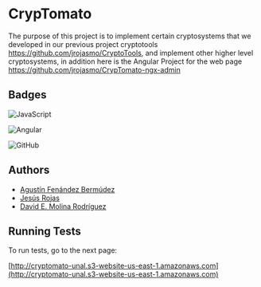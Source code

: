 

# CrypTomato

The purpose of this project is to implement certain cryptosystems that we developed in our previous project cryptotools https://github.com/jrojasmo/CryptoTools, and implement other higher level cryptosystems, in addition here is the Angular Project for the web page https://github.com/jrojasmo/CrypTomato-ngx-admin



## Badges

![JavaScript](https://img.shields.io/badge/JavaScript-323330?style=for-the-badge&logo=javascript&logoColor=F7DF1E)

![Angular](https://img.shields.io/badge/Angular-DD0031?style=for-the-badge&logo=angular&logoColor=white)

![GitHub](https://img.shields.io/badge/GitHub-100000?style=for-the-badge&logo=github&logoColor=white)

## Authors

- [Agustín Fenández Bermúdez](https://www.github.com/agfernandezb)
- [Jesús Rojas](https://www.github.com/jrojasmo)
- [David E. Molina Rodríguez](https://www.github.com/demolinar)


## Running Tests

To run tests, go to the next page:

[http://cryptomato-unal.s3-website-us-east-1.amazonaws.com](http://cryptomato-unal.s3-website-us-east-1.amazonaws.com)

